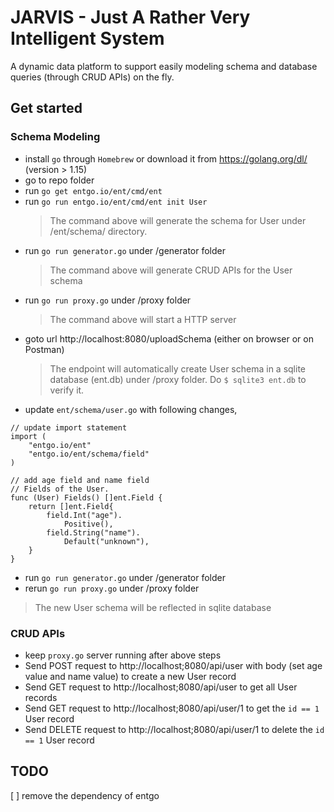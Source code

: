# JARVIS - Just A Rather Very Intelligent System

A dynamic data platform to support easily modeling schema and database queries (through CRUD APIs) on the fly.

## Get started
### Schema Modeling
* install `go` through `Homebrew` or download it from https://golang.org/dl/ (version > 1.15)
* go to repo folder
* run `go get entgo.io/ent/cmd/ent`
* run `go run entgo.io/ent/cmd/ent init User`
    > The command above will generate the schema for User under <repo>/ent/schema/ directory.
* run `go run generator.go` under <repo>/generator folder
    > The command above will generate CRUD APIs for the User schema
* run `go run proxy.go` under <repo>/proxy folder
    > The command above will start a HTTP server
* goto url http://localhost:8080/uploadSchema (either on browser or on Postman)
    > The endpoint will automatically create User schema in a sqlite database (ent.db) under <repo>/proxy folder. Do `$ sqlite3 ent.db` to verify it.
* update `ent/schema/user.go` with following changes,
```
// update import statement
import (
	"entgo.io/ent"
	"entgo.io/ent/schema/field"
)

// add age field and name field
// Fields of the User.
func (User) Fields() []ent.Field {
    return []ent.Field{
        field.Int("age").
            Positive(),
        field.String("name").
            Default("unknown"),
    }
}
```
* run `go run generator.go` under <repo>/generator folder
* rerun `go run proxy.go` under <repo>/proxy folder
> The new User schema will be reflected in sqlite database

### CRUD APIs
* keep `proxy.go` server running after above steps
* Send POST request to http://localhost;8080/api/user with body (set age value and name value) to create a new User record
* Send GET request to http://localhost;8080/api/user to get all User records
* Send GET request to http://localhost;8080/api/user/1 to get the `id == 1` User record
* Send DELETE request to http://localhost;8080/api/user/1 to delete the `id == 1` User record

## TODO
[ ] remove the dependency of entgo


